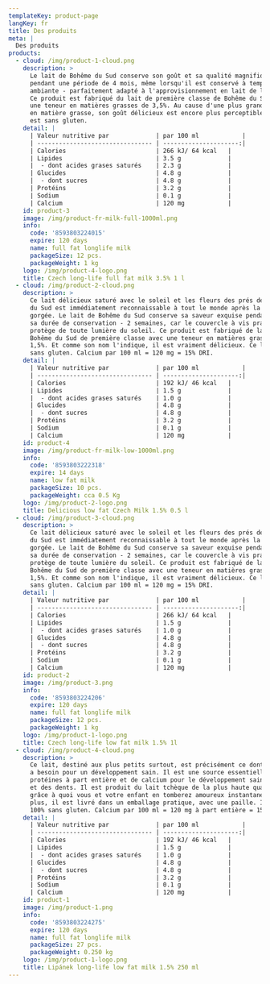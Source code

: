 ```yaml
---
templateKey: product-page
langKey: fr
title: Des produits
meta: |
  Des produits
products:
  - cloud: /img/product-1-cloud.png
    description: >
      Le lait de Bohême du Sud conserve son goût et sa qualité magnifiques
      pendant une période de 4 mois, même lorsqu'il est conservé à température
      ambiante - parfaitement adapté à l'approvisionnement en lait de la route.
      Ce produit est fabriqué du lait de première classe de Bohême du Sud, avec
      une teneur en matières grasses de 3,5%. Au cause d'une plus grande teneur
      en matière grasse, son goût délicieux est encore plus perceptible. Ce lait
      est sans gluten.
    detail: |
      | Valeur nutritive par             | par 100 ml            |
      | -------------------------------- | ---------------------:|
      | Calories                         | 266 kJ/ 64 kcal   |
      | Lipides                          | 3.5 g             |
      |  - dont acides grases saturés    | 2.3 g             |
      | Glucides                         | 4.8 g             |
      |  - dont sucres                   | 4.8 g             |
      | Protéins                         | 3.2 g             |
      | Sodium                           | 0.1 g             |
      | Calcium                          | 120 mg            |
    id: product-3
    image: /img/product-fr-milk-full-1000ml.png
    info:
      code: '8593803224015'
      expire: 120 days
      name: full fat longlife milk
      packageSize: 12 pcs.
      packageWeight: 1 kg
    logo: /img/product-4-logo.png
    title: Czech long-life full fat milk 3.5% 1 l
  - cloud: /img/product-2-cloud.png
    description: >
      Ce lait délicieux saturé avec le soleil et les fleurs des prés de Bohême
      du Sud est immédiatement reconnaissable à tout le monde après la première
      gorgée. Le lait de Bohême du Sud conserve sa saveur exquise pendant toute
      sa durée de conservation - 2 semaines, car le couvercle à vis pratique le
      protège de toute lumière du soleil. Ce produit est fabriqué de lait de
      Bohême du Sud de première classe avec une teneur en matières grasses de
      1,5%. Et comme son nom l'indique, il est vraiment délicieux. Ce lait est
      sans gluten. Calcium par 100 ml = 120 mg = 15% DRI.
    detail: |
      | Valeur nutritive par             | par 100 ml            |
      | -------------------------------- | ---------------------:|
      | Calories                         | 192 kJ/ 46 kcal   |
      | Lipides                          | 1.5 g             |
      |  - dont acides grases saturés    | 1.0 g             |
      | Glucides                         | 4.8 g             |
      |  - dont sucres                   | 4.8 g             |
      | Protéins                         | 3.2 g             |
      | Sodium                           | 0.1 g             |
      | Calcium                          | 120 mg            |
    id: product-4
    image: /img/product-fr-milk-low-1000ml.png
    info:
      code: '8593803222318'
      expire: 14 days
      name: low fat milk
      packageSize: 10 pcs.
      packageWeight: cca 0.5 Kg
    logo: /img/product-2-logo.png
    title: Delicious low fat Czech Milk 1.5% 0.5 l
  - cloud: /img/product-3-cloud.png
    description: >
      Ce lait délicieux saturé avec le soleil et les fleurs des prés de Bohême
      du Sud est immédiatement reconnaissable à tout le monde après la première
      gorgée. Le lait de Bohême du Sud conserve sa saveur exquise pendant toute
      sa durée de conservation - 2 semaines, car le couvercle à vis pratique le
      protège de toute lumière du soleil. Ce produit est fabriqué de lait de
      Bohême du Sud de première classe avec une teneur en matières grasses de
      1,5%. Et comme son nom l'indique, il est vraiment délicieux. Ce lait est
      sans gluten. Calcium par 100 ml = 120 mg = 15% DRI.
    detail: |
      | Valeur nutritive par             | par 100 ml            |
      | -------------------------------- | ---------------------:|
      | Calories                         | 266 kJ/ 64 kcal   |
      | Lipides                          | 1.5 g             |
      |  - dont acides grases saturés    | 1.0 g             |
      | Glucides                         | 4.8 g             |
      |  - dont sucres                   | 4.8 g             |
      | Protéins                         | 3.2 g             |
      | Sodium                           | 0.1 g             |
      | Calcium                          | 120 mg            |
    id: product-2
    image: /img/product-3.png
    info:
      code: '8593803224206'
      expire: 120 days
      name: full fat longlife milk
      packageSize: 12 pcs.
      packageWeight: 1 kg
    logo: /img/product-1-logo.png
    title: Czech long-life low fat milk 1.5% 1l
  - cloud: /img/product-4-cloud.png
    description: >
      Ce lait, destiné aux plus petits surtout, est précisément ce dont le corps
      a besoin pour un développement sain. Il est une source essentielle de
      protéines à part entière et de calcium pour le développement sain des os
      et des dents. Il est produit du lait tchèque de la plus haute qualité,
      grâce à quoi vous et votre enfant en tomberez amoureux instantanément. De
      plus, il est livré dans un emballage pratique, avec une paille. Il est
      100% sans gluten. Calcium par 100 ml = 120 mg à part entière = 15% DRI.
    detail: |
      | Valeur nutritive par             | par 100 ml            |
      | -------------------------------- | ---------------------:|
      | Calories                         | 192 kJ/ 46 kcal   |
      | Lipides                          | 1.5 g             |
      |  - dont acides grases saturés    | 1.0 g             |
      | Glucides                         | 4.8 g             |
      |  - dont sucres                   | 4.8 g             |
      | Protéins                         | 3.2 g             |
      | Sodium                           | 0.1 g             |
      | Calcium                          | 120 mg            |
    id: product-1
    image: /img/product-1.png
    info:
      code: '8593803224275'
      expire: 120 days
      name: full fat longlife milk
      packageSize: 27 pcs.
      packageWeight: 0.250 kg
    logo: /img/product-1-logo.png
    title: Lipánek long-life low fat milk 1.5% 250 ml
---
```


